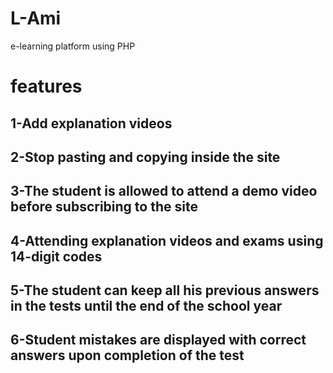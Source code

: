 # L-Ami
e-learning platform using PHP
# features
## 1-Add explanation videos
## 2-Stop pasting and copying inside the site
## 3-The student is allowed to attend a demo video before subscribing to the site
## 4-Attending explanation videos and exams using 14-digit codes
## 5-The student can keep all his previous answers in the tests until the end of the school year
## 6-Student mistakes are displayed with correct answers upon completion of the test
